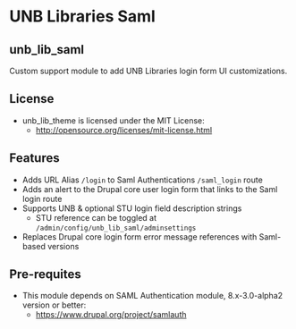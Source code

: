 # UNB Libraries Saml
## unb_lib_saml

Custom support module to add UNB Libraries login form UI customizations.

## License
- unb_lib_theme is licensed under the MIT License:
  - http://opensource.org/licenses/mit-license.html

## Features
- Adds URL Alias `/login` to Saml Authentications `/saml_login` route
- Adds an alert to the Drupal core user login form that links to the Saml login route
- Supports UNB & optional STU login field description strings
  - STU reference can be toggled at `/admin/config/unb_lib_saml/adminsettings`
- Replaces Drupal core login form error message references with Saml-based versions
   
## Pre-requites
- This module depends on SAML Authentication module, 8.x-3.0-alpha2 version or better:
  - https://www.drupal.org/project/samlauth
